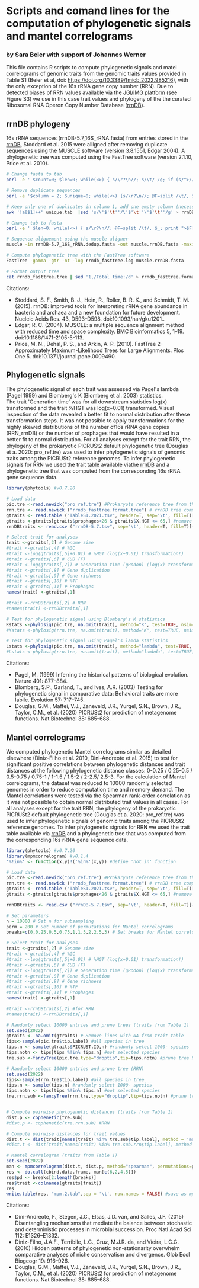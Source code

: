 # Scripts and comand lines for the computation of phylogenetic signals and mantel correlograms

### by Sara Beier with support of Johannes Werner

This file contains R scripts to compute phylogenetic signals and matel correlograms of genomic traits from the genomic traits values provided in Table S1 (Beier et al, doi: https://doi.org/10.3389/fmicb.2022.985216), with the only exception of the 16s rRNA gene copy number (RRN). Due to detected biases of RRN values available via the [JGI/IMG platform](https://img.jgi.doe.gov/) (see Figure S3) we use in this case trait values and phylogeny of the the curated Ribosomal RNA Operon Copy Number Database ([rrnDB](https://rrndb.umms.med.umich.edu/)).


## rrnDB phylogeny

16s rRNA sequences (rrnDB-5.7_16S_rRNA.fasta) from entries stored in the [rrnDB](https://rrndb.umms.med.umich.edu/), Stoddard et al. 2015 were alligned after removing duplicate sequences using the MUSCLE software (version 3.8.1551, Edgar 2004). A phylogenetic tree was computed using the FastTree software  (version 2.1.10, Price et al. 2010).

```bash
# Change fasta to tab
perl -e ' $count=0; $len=0; while(<>) { s/\r?\n//; s/\t/ /g; if (s/^>//) { if ($. != 1) { print "\n" } s/ |$/\t/; $count++; $_ .= "\t"; } else { s/ //g; $len += length($_) } print $_; } print "\n"; warn "\nConverted $count FASTA records in $. lines to tabular format\nTotal sequence length: $len\n\n"; ' rrnDB-5.7_16S_rRNA.fasta >rrnDB-5.7_16S_rRNA.tab

# Remove duplicate sequences
perl -e '$column = 2; $unique=0; while(<>) {s/\r?\n//; @F=split /\t/, $_; if (! ($save{$F[$column]}++)) {print "$_\n"; $unique++}} warn "\nChose $unique unique lines out of $. total lines.\nRemoved duplicates in column $column.\n\n"' rrnDB-5.7_16S_rRNA.tab |cut -f 2,5 -d '|' | sed 's/|/\'$'\t''/g' |cut -f1,3 > unique.tab

# Keep only one of duplicates in column 1, add one empty column (necessary to retransform into fasta)
awk '!a[$1]++' unique.tab  |sed 's/\'$'\t''/\'$'\t''\'$'\t''/g' > rrnDB-5.7_16S_rRNA.dedup.tab

# Change tab to fasta
perl -e ' $len=0; while(<>) { s/\r?\n//; @F=split /\t/, $_; print ">$F[0]"; if (length($F[1])) { print " $F[1]" } print "\n"; $s=$F[2]; $len+= length($s); $s=~s/.{60}(?=.)/$&\n/g; print "$s\n"; } warn "\nConverted $. tab-delimited lines to FASTA format\nTotal sequence length: $len\n\n"; ' rrnDB-5.7_16S_rRNA.dedup.tab > rrnDB-5.7_16S_rRNA.dedup.fasta

# Sequence alignement using the muscle aligner
muscle -in rrnDB-5.7_16S_rRNA.dedup.fasta -out muscle.rrnDB.fasta -maxiters 2

# Compute phylogenetic tree with the FastTree software
FastTree -gamma -gtr -nt -log rrndb_fasttree.log muscle.rrnDB.fasta

# Format output tree
cat rrndb_fasttree.tree | sed '1,/Total time:/d' > rrndb_fasttree.format.tree #remove information lines from fasttree output tree (otherwise tre cannot be read by phylools (R, physig2021_rrndb_fasttree.R))
```
Citations:  
* Stoddard, S. F., Smith, B. J., Hein, R., Roller, B. R. K., and Schmidt, T. M. (2015). rrnDB: improved tools for interpreting rRNA gene abundance in bacteria and archaea and a new foundation for future development. Nucleic Acids Res. 43, D593–D598. doi:10.1093/nar/gku1201..
* Edgar, R. C. (2004). MUSCLE: a multiple sequence alignment method with reduced time and space complexity. BMC Bioinformatics 5, 1–19. doi:10.1186/1471-2105-5-113.
* Price, M. N., Dehal, P. S., and Arkin, A. P. (2010). FastTree 2-Approximately Maximum-Likelihood Trees for Large Alignments. Plos One 5. doi:10.1371/journal.pone.0009490.

## Phylogenetic signals

The phylogenetic signal of each trait was assessed via Pagel's lambda (Pagel 1999) and Blomberg's K (Blomberg et al. 2003) statistics.  
The trait 'Generation time' was for all downstream statistics  log(x) transformed and the trait %HGT was log(x+0.01) transformed. Visual inspection of the data  revealed a better fit to normal distribution after these transformation steps. It was not possible to apply transformations for the highly skewed distributions of the number of16s rRNA gene copies (RRN_rrnDB) or the number of prophages that would have resulted in a better fit to normal distribution. 
For all analyses except for the trait RRN, the phylogeny of the prokaryotic PICRUSt2 default phylogenetic tree (Douglas et a. 2020: pro_ref.tre) was used to infer phylogenetic signals of genomic traits among the PICRUSt2 reference genomes. To infer phylogenetic signals for RRN we used the trait table available viathe [rrnDB](https://rrndb.umms.med.umich.edu/)  and a phylogenetic tree that was computed from the corresponding 16s rRNA gene sequence data.

```R
library(phytools) #v0.7.20

# Load data
pic.tre <-read.newick("pro_ref.tre") #Prokaryote reference tree from the PICRUSt2 softaware
rrn.tre <- read.newick ("rrndb_fasttree.format.tree") # rrnDB tree computed as detailed above
gtraits <- read.table ("TableS1.2021.tsv", header=T, sep='\t', fill=T)[,c(2,18,20:21,23:24, 26:30)]
gtraits <-gtraits[gtraits$prophages<26 & gtraits$X.HGT <= 65,] #remove outlayers: prophages<26 and %HGT<=65
rrnDBtraits <- read.csv ("rrnDB-5.7.tsv", sep='\t', header=T, fill=T)[-c(1:215),c(1,12)] #rrnDB trait table, exclude first rows, no sequence data available

# Select trait for analyses 
trait <-gtraits[,2] # Genome size
#trait <-gtraits[,4] # %GC
#trait <-log(gtraits[,5]+0.01) # %HGT (log(x+0.01) transformation!)
#trait <-gtraits[,6] # CUB (F)
#trait <-log(gtraits[,7]) # Generation time (gRodon) (log(x) transformation!)
#trait <-gtraits[,8] # Gene duplication
#trait <-gtraits[,9] # Gene richness
#trait <-gtraits[,10] # %TF
#trait <-gtraits[,11] # Prophages
names(trait) <-gtraits[,1]

#trait <-rrnDBtraits[,2] # RRN
#names(trait) <-rrnDBtraits[,1]

# Test for phylogenetic signal using Blomberg's K statistics
Kstats <-phylosig(pic.tre, na.omit(trait), method="K", test=TRUE, nsim=1001) #for traits from Table S1
#Kstats <-phylosig(rrn.tre, na.omit(trait), method="K", test=TRUE, nsim=1001) #for RRN

# Test for phylogenetic signal using Pagel's lamda statistics
Lstats <-phylosig(pic.tre, na.omit(trait), method="lambda", test=TRUE, nsim=1001) #for traits from Table S1
#Lstats <-phylosig(rrn.tre, na.omit(trait), method="lambda", test=TRUE, nsim=1001) #for RRN
```
Citations:  
* Pagel, M. (1999) Inferring the historical patterns of biological evolution. Nature 401: 877–884.
* Blomberg, S.P., Garland, T., and Ives, A.R. (2003) Testing for phylogenetic signal in comparative data: Behavioral traits are more labile. Evolution 57: 717–745.
* Douglas, G.M., Maffei, V.J., Zaneveld, J.R., Yurgel, S.N., Brown, J.R., Taylor, C.M., et al. (2020) PICRUSt2 for prediction of metagenome functions. Nat Biotechnol 38: 685–688.


## Mantel correlograms

We computed phylogenetic Mantel correlograms similar as detailed elsewhere (Diniz-Filho et al. 2010, Dini-Andreote et al. 2015) to test for significant positive correlations between phylogenetic distances and trait distances at the following phylogenetic distance classes: 0-0.25 / 0.25-0.5 / 0.5-0.75 / 0.75-1 / 1-1.5 / 1.5-2 / 2-2.5/ 2.5-3. For the calculation of Mantel correlograms, the dataset was reduced to 10000 randomly selected genomes in order to reduce computation time and memory demand. The Mantel correlations were tested via the Spearman rank-order correlation as it was not possible to obtain normal distributed trait values in all cases. 
For all analyses except for the trait RRN, the phylogeny of the prokaryotic PICRUSt2 default phylogenetic tree (Douglas et a. 2020: pro_ref.tre) was used to infer phylogenetic signals of genomic traits among the PICRUSt2 reference genomes. To infer phylogenetic signals for RRN we used the trait table available via [rrnDB](https://rrndb.umms.med.umich.edu/) and a phylogenetic tree that was computed from the corresponding 16s rRNA gene sequence data.

```R
library(phytools) #v0.7.20
library(mpmcorrelogram) #v0.1.4
'%!in%' <- function(x,y)!('%in%'(x,y)) #define 'not in' function

# Load data
pic.tre <-read.newick("pro_ref.tre") #Prokaryote reference tree from the PICRUSt2 softaware
rrn.tre <- read.newick ("rrndb_fasttree.format.tree") # rrnDB tree computed as detailed above
gtraits <- read.table ("TableS1.2021.tsv", header=T, sep='\t', fill=T)[,c(2,18,20:21,23:24, 26:30)]
gtraits <-gtraits[gtraits$prophages<26 & gtraits$X.HGT <= 65,] #remove outlayers: prophages<26 and %HGT<=65

rrnDBtraits <- read.csv ("rrnDB-5.7.tsv", sep='\t', header=T, fill=T)[-c(1:215),c(1,12)] #rrnDB trait table, exclude first rows, no sequence data available

# Set parameters
n = 10000 # Set n for subsampling
perm = 200 # Set number of permutations for Mantel correlograms
breaks=c(0,0.25,0.5,0.75,1,1.5,2,2.5,3) # Set breaks for Mantel correlograms

# Select trait for analyses 
trait <-gtraits[,2] # Genome size
#trait <-gtraits[,4] # %GC
#trait <-log(gtraits[,5]+0.01) # %HGT (log(x+0.01) transformation!)
#trait <-gtraits[,6] # CUB (F)
#trait <-log(gtraits[,7]) # Generation time (gRodon) (log(x) transformation!)
#trait <-gtraits[,8] # Gene duplication
#trait <-gtraits[,9] # Gene richness
#trait <-gtraits[,10] # %TF
#trait <-gtraits[,11] # Prophages
names(trait) <-gtraits[,1]

#trait <-rrnDBtraits[,2] #for RRN
#names(trait) <-rrnDBtraits[,1]

# Randomly select 10000 entries and prune trees (traits from Table 1)
set.seed(2022)
gtraits <- na.omit(gtraits) # Remove lines with NA from trait table
tips<-sample(pic.tre$tip.label) #all species in tree
tips.n <- sample(gtraits$PICRUST.ID,n) #randomly select 1000- species
tips.notn <- tips[tips %!in% tips.n] #not selected species
tre.sub <-fancyTree(pic.tre,type="droptip",tip=tips.notn) #prune tree by removing not selected species

# Randomly select 10000 entries and prune tree (RRN)
set.seed(2022)
tips<-sample(rrn.tre$tip.label) #all species in tree
tips.n <- sample(tips,n) #randomly select 1000- species
tips.notn <- tips[tips %!in% tips.n] #not selected species
tre.rrn.sub <-fancyTree(rrn.tre,type="droptip",tip=tips.notn) #prune tree by removing not selected species


# Compute pairwise phylogenetic distances (traits from Table 1)
dist.p <- cophenetic(tre.sub) 
#dist.p <- cophenetic(tre.rrn.sub) #RRN

# Compute pairwise distances for trait values
dist.t <- dist(trait[names(trait) %in% tre.sub$tip.label], method = 'manhattan')
#dist.t <- dist(trait[names(trait) %in% tre.sub.rrn$tip.label], method = 'manhattan') #RRN

# Mantel correlogram (traits from Table 1)
set.seed(2022)
man <- mpmcorrelogram(dist.t, dist.p, method="spearman", permutations=perm, breaks=breaks,plot = FALSE, print = FALSE) # Mantel correlogram
res <- do.call(cbind.data.frame, man[c(6,2,4,5)])
res$pd <- breaks[2:length(breaks)]
res$trait <-colnames(gtraits[trait])
res
write.table(res, "mpm.2.tab",sep = '\t', row.names = FALSE) #save as mpm.2.tab, mpm.3.tab,... for gtraits[,2], gtraits[,3],...
```

Citations:  
* Dini-Andreote, F., Stegen, J.C., Elsas, J.D. van, and Salles, J.F. (2015) Disentangling mechanisms that mediate the balance between stochastic and deterministic processes in microbial succession. Proc Natl Acad Sci 112: E1326–E1332.
* Diniz-Filho, J.A.F., Terribile, L.C., Cruz, M.J.R. da, and Vieira, L.C.G. (2010) Hidden patterns of phylogenetic non-stationarity overwhelm comparative analyses of niche conservatism and divergence. Glob Ecol Biogeogr 19: 916–926.
* Douglas, G.M., Maffei, V.J., Zaneveld, J.R., Yurgel, S.N., Brown, J.R., Taylor, C.M., et al. (2020) PICRUSt2 for prediction of metagenome functions. Nat Biotechnol 38: 685–688.
